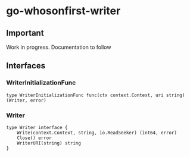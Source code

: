# go-whosonfirst-writer

## Important

Work in progress. Documentation to follow

## Interfaces

### WriterInitializationFunc

```
type WriterInitializationFunc func(ctx context.Context, uri string) (Writer, error)
```

### Writer

```
type Writer interface {
	Write(context.Context, string, io.ReadSeeker) (int64, error)
	Close() error
	WriterURI(string) string
}
```